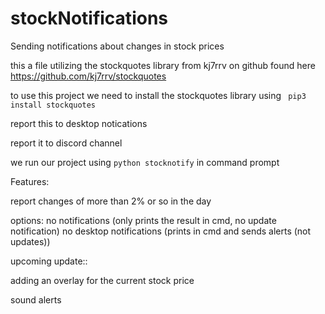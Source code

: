 # stockNotifications
Sending notifications about changes in stock prices



this a file utilizing the stockquotes library from kj7rrv on github
found here https://github.com/kj7rrv/stockquotes

to use this project we need to install the stockquotes library using
``` pip3 install stockquotes```




report this to desktop notications
<picture of the desktop notification>

report it to discord channel
<picture of the discord>


we run our project using 
```python stocknotify``` 
in command prompt

Features:

report changes of more than 2% or so in the day



options:
no notifications (only prints the result in cmd, no update notification)
no desktop notifications (prints in cmd and sends alerts (not updates))


upcoming update::

adding an overlay for the current stock price

sound alerts





